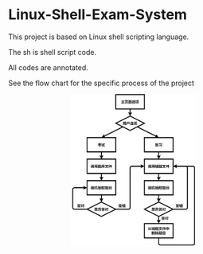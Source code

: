 # Linux-Shell-Exam-System

This project is based on Linux shell scripting language.

The sh is shell script code.

All codes are annotated.

See the flow chart for the specific process of the project
<div align=center>
<img src='https://github.com/Zhong-master/Linux-Shell-Exam-System/blob/main/flow_chart.png' width=50%>
</div>
